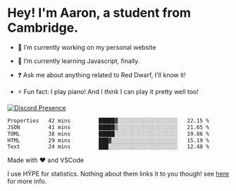# Hey! I'm Aaron, a student from Cambridge.

- 🔭 I’m currently working on my personal website

- 🌱 I’m currently learning Javascript, finally.

- ❓ Ask me about anything related to Red Dwarf, I'll know it!

- ⚡ Fun fact: I play piano! And I *think* I can play it pretty well too!

[![Discord Presence](https://lanyard.cnrad.dev/api/689805100331696149)](https://discord.com/users/689805100331696149)

<!--START_SECTION:waka-->

```txt
Properties   42 mins         █████▓░░░░░░░░░░░░░░░░░░░   22.15 %
JSON         41 mins         █████▒░░░░░░░░░░░░░░░░░░░   21.65 %
TOML         38 mins         █████░░░░░░░░░░░░░░░░░░░░   19.86 %
HTML         29 mins         ███▓░░░░░░░░░░░░░░░░░░░░░   15.19 %
Text         24 mins         ███░░░░░░░░░░░░░░░░░░░░░░   12.48 %
```

<!--END_SECTION:waka-->
Made with ❤ and VSCode <img src="https://hit.yhype.me/github/profile?user_id=53441990" alt="">

I use HŸPE for statistics. Nothing about them links it to you though! see [here](https://yhype.me/) for more info.
